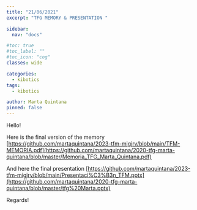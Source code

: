 ```yaml
---
title: "21/06/2021"
excerpt: "TFG MEMORY & PRESENTATION "

sidebar:
  nav: "docs"

#toc: true
#toc_label: ""
#toc_icon: "cog"
classes: wide

categories:
  - kibotics
tags:
  - kibotics

author: Marta Quintana
pinned: false
---
```


Hello!

Here is the final version of the memory [https://github.com/martaquintana/2023-tfm-migjrv/blob/main/TFM-MEMORIA.pdf](https://github.com/martaquintana/2020-tfg-marta-quintana/blob/master/Memoria_TFG_Marta_Quintana.pdf)

And here the final presentation [https://github.com/martaquintana/2023-tfm-migjrv/blob/main/Presentaci%C3%B3n_TFM.pptx](https://github.com/martaquintana/2020-tfg-marta-quintana/blob/master/tfg%20Marta.pptx)

Regards!
